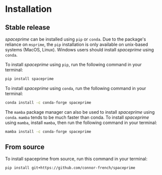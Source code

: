 # Installation

## Stable release

*spaceprime* can be installed using `pip` or `conda`. Due to the package's reliance on `msprime`, the `pip` installation is only available on unix-based systems (MacOS, Linux). Windows users should install *spaceprime* using `conda`.

To install *spaceprime* using `pip`, run the following command in your terminal:

```bash
pip install spaceprime
```

To install *spaceprime* using `conda`, run the following command in your terminal:

```bash
conda install -c conda-forge spaceprime
```

The `mamba` package manager can also be used to install *spaceprime* using `conda`. `mamba` tends to be much faster than conda. To install *spaceprime* using `mamba`, install `mamba`, then run the following command in your terminal:

```bash
mamba install -c conda-forge spaceprime
```

## From source

To install spaceprime from source, run this command in your terminal:

```
pip install git+https://github.com/connor-french/spaceprime
```
